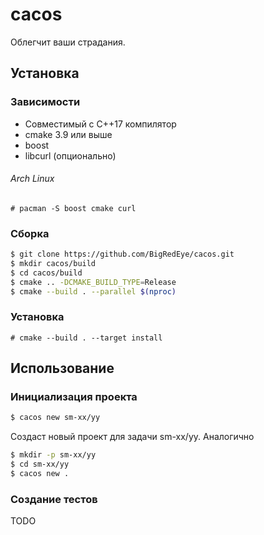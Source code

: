# cacos

Облегчит ваши страдания.

## Установка

### Зависимости

+ Совместимый с С++17 компилятор
+ cmake 3.9 или выше
+ boost
+ libcurl (опционально)

###### Arch Linux
```
# pacman -S boost cmake curl
```

### Сборка
```sh
$ git clone https://github.com/BigRedEye/cacos.git
$ mkdir cacos/build
$ cd cacos/build
$ cmake .. -DCMAKE_BUILD_TYPE=Release
$ cmake --build . --parallel $(nproc)
```

### Установка
```
# cmake --build . --target install
```

## Использование

### Инициализация проекта
```sh
$ cacos new sm-xx/yy
```
Создаст новый проект для задачи sm-xx/yy. Аналогично
```sh
$ mkdir -p sm-xx/yy
$ cd sm-xx/yy
$ cacos new .
```

### Создание тестов

TODO
